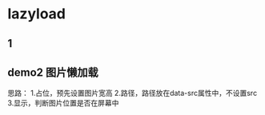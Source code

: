 # lazyload

## 1

## demo2 图片懒加载

思路：
    1.占位，预先设置图片宽高
    2.路径，路径放在data-src属性中，不设置src
    3.显示，判断图片位置是否在屏幕中

